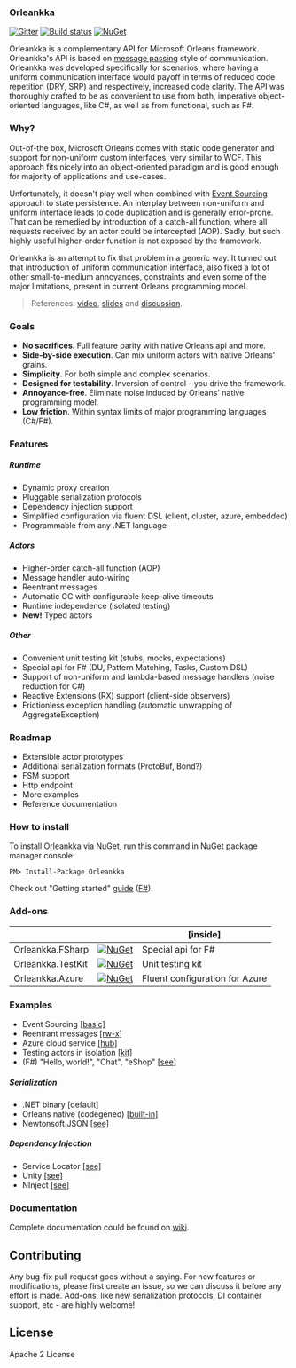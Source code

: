 ### Orleankka

[![Gitter](https://badges.gitter.im/Join%20Chat.svg)](https://gitter.im/yevhen/Orleankka?utm_source=badge&utm_medium=badge&utm_campaign=pr-badge&utm_content=badge)
[![Build status](https://ci.appveyor.com/api/projects/status/qtfih702sfxcsyt6?svg=true)](https://ci.appveyor.com/project/yevhen/orleankka)
[![NuGet](https://img.shields.io/nuget/v/Orleankka.svg?style=flat)](https://www.nuget.org/packages/Orleankka/)

Orleankka is a complementary API for Microsoft Orleans framework. Orleankka's API is based on [message passing](http://en.wikipedia.org/wiki/Message_passing) style of communication. Orleankka was developed specifically for scenarios, where having a uniform communication interface would payoff in terms of reduced code repetition (DRY, SRP) and respectively, increased code clarity. The API was thoroughly crafted to be as convenient to use from both, imperative object-oriented languages, like C#, as well as from functional, such as F#.

### Why?

Out-of-the box, Microsoft Orleans comes with static code generator and support for non-uniform custom interfaces, very similar to WCF. This approach fits nicely into an object-oriented paradigm and is good enough for majority of applications and use-cases.

Unfortunately, it doesn't play well when combined with [Event Sourcing](https://msdn.microsoft.com/en-us/library/dn589792.aspx) approach to state persistence. An interplay between non-uniform and uniform interface leads to code duplication and is generally error-prone. That can be remedied by introduction of a catch-all function, where all requests received by an actor could be intercepted (AOP). Sadly, but such highly useful higher-order function is not exposed by the framework.   

Orleankka is an attempt to fix that problem in a generic way. It turned out that introduction of uniform communication interface, also fixed a lot of other small-to-medium annoyances, constraints and even some of the major limitations, present in current Orleans programming model.

> References: [video](https://www.youtube.com/watch?v=07Up88bpl20), [slides](https://docs.google.com/presentation/d/1brM4SS-uJBRMZs-CdOZoJ0KUgrnPXXwrOXnYgfLL4Nk/edit#slide=id.p4) and [discussion](https://github.com/dotnet/orleans/issues/42).

### Goals

- __No sacrifices__. Full feature parity with native Orleans api and more.
- __Side-by-side execution__. Can mix uniform actors with native Orleans' grains.
- __Simplicity__. For both simple and complex scenarios.
- __Designed for testability__. Inversion of control - you drive the framework.  
- __Annoyance-free__. Eliminate noise induced by Orleans' native programming model.
- __Low friction__. Within syntax limits of major programming languages (C#/F#).

### Features

##### Runtime

+ Dynamic proxy creation
+ Pluggable serialization protocols
+ Dependency injection support
+ Simplified configuration via fluent DSL (client, cluster, azure, embedded)
+ Programmable from any .NET language

##### Actors

+ Higher-order catch-all function (AOP)
+ Message handler auto-wiring
+ Reentrant messages
+ Automatic GC with configurable keep-alive timeouts
+ Runtime independence (isolated testing)
+ **New!** Typed actors 

##### Other

+ Convenient unit testing kit (stubs, mocks, expectations)
+ Special api for F# (DU, Pattern Matching, Tasks, Custom DSL)
+ Support of non-uniform and lambda-based message handlers (noise reduction for C#)
+ Reactive Extensions (RX) support (client-side observers)
+ Frictionless exception handling (automatic unwrapping of AggregateException)

### Roadmap

+ Extensible actor prototypes
+ Additional serialization formats (ProtoBuf, Bond?)
+ FSM support
+ Http endpoint
+ More examples
+ Reference documentation

### How to install

To install Orleankka via NuGet, run this command in NuGet package manager console:

	PM> Install-Package Orleankka

Check out "Getting started" [guide](https://github.com/yevhen/Orleankka/wiki/Getting-Started-%28C%23%29) ([F#](https://github.com/yevhen/Orleankka/wiki/Getting-Started-%28F%23%29)).

### Add-ons

|  |  | [inside]
| ------- |:----:| ---------- |
| Orleankka.FSharp | [![NuGet](https://img.shields.io/nuget/v/Orleankka.FSharp.svg?style=flat)](https://www.nuget.org/packages/Orleankka.FSharp/) | Special api for F#
| Orleankka.TestKit | [![NuGet](https://img.shields.io/nuget/v/Orleankka.TestKit.svg?style=flat)](https://www.nuget.org/packages/Orleankka.TestKit/) | Unit testing kit
| Orleankka.Azure | [![NuGet](https://img.shields.io/nuget/v/Orleankka.Azure.svg?style=flat)](https://www.nuget.org/packages/Orleankka.Azure/) | Fluent configuration for Azure

### Examples

+ Event Sourcing [[basic]](Source/Example.EventSourcing)
+ Reentrant messages [[rw-x]](Source/Example.Reentrant)
+ Azure cloud service [[hub]](Source/Example.Azure.Cluster)
+ Testing actors in isolation [[kit]](Source/Demo.App.Tests/TopicFixture.cs)
+ (F#) "Hello, world!", "Chat", "eShop" [[see]](Source/)

##### Serialization

+ .NET binary [default] 
+ Orleans native (codegened) [[built-in]](Source/Example.Serialization.Native.App/Program.cs#L19)
+ Newtonsoft.JSON [[see]](Source/Orleankka.Tests/Utility/JsonSerializer.cs)

##### Dependency Injection

+ Service Locator [[see]](Source/Demo.App)
+ Unity   [[see]](Source/Example.DI.Unity) 
+ NInject [[see]](Source/Example.DI.NInject)

### Documentation

Complete documentation could be found on [wiki](https://github.com/yevhen/Orleankka/wiki).

## Contributing

Any bug-fix pull request goes without a saying. For new features or modifications, please first create an issue, so we can discuss it before any effort is made. Add-ons, like new serialization protocols, DI container support, etc - are highly welcome!

## License

Apache 2 License

